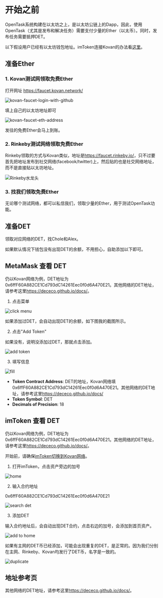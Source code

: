 # 开始之前
OpenTask系统构建在以太坊之上，是以太坊公链上的Dapp，因此，使用OpenTask（尤其是发布和解决任务）需要支付少量的Ether（以太币）。同时，发布任务需要抵押DET。

以下假设用户已经有以太坊钱包地址。imToken连接Kovan的办法看[这里](imToken.md)。

## 准备Ether

### 1. Kovan测试网领取免费Ether

打开网址 <https://faucet.kovan.network/>

![kovan-faucet-login-with-github](./images/kovan-faucet-login-with-github.png)

填上自己的以太坊地址即可

![kovan-faucet-eth-address](./images/kovan-faucet-eth-address.png)

发往的免费Ether会马上到账。

### 2. Rinkeby测试网络领取免费Ether

Rinkeby领取的方式与Kovan类似，地址是<https://faucet.rinkeby.io/>，只不过要首先把地址发布到社交网络(facebook/twitter)上，然后贴的也是社交网络地址，而不是直接贴以太坊地址。

![Rinkeby水龙头](images/rinkeby-faucet.png)

### 3. 找我们领取免费Ether

无论哪个测试网络，都可以私信我们，领取少量的Ether，用于测试OpenTask功能。

## 准备DET

领取对应网络的DET，找Chole和Alex。

如果默认情况下钱包没有出现DET的余额，不用担心，自助添加以下即可。

## MetaMask 查看 DET

仍以Kovan网络为例，DET地址为 0x6ffF60A882CE1Cd793dC14261Eec0f0d6A470E21。其他网络的DET地址，请参考这里<https://dececo.github.io/docs/>。

1. 点击菜单

![click menu](images/MetaMask-check-DET-1.png)

如果添加过DET，会自动出现DET的余额，如下图我的截图所示。

2. 点击"Add Token"

如果没有，说明没添加过DET，那就点击添加。

![add token](images/MetaMask-check-DET-2.png)

3. 填写信息

![fill](images/MetaMask-check-DET-3.png)

- **Token Contract Address**: DET的地址，Kovan网络填0x6ffF60A882CE1Cd793dC14261Eec0f0d6A470E21。其他网络的DET地址，请参考这里<https://dececo.github.io/docs/>
- **Token Symbol**: DET
- **Decimals of Precision**: 18

## imToken 查看 DET

仍以Kovan网络为例，DET地址为 0x6ffF60A882CE1Cd793dC14261Eec0f0d6A470E21。其他网络的DET地址，请参考这里<https://dececo.github.io/docs/>。

开始前，请确保[imToken切换到Kovan网络](imToken.md)。

1. 打开imToken，点击资产旁边的加号

![home](images/imToken-check-DET-1.jpeg)

2. 输入合约地址

0x6ffF60A882CE1Cd793dC14261Eec0f0d6A470E21

![search det](images/imToken-check-DET-2.jpeg)

3. 添加DET

输入合约地址后，会自动出现DET合约，点击右边的加号，会添加到首页资产。

![add to home](images/imToken-check-DET-3.jpeg)

如果有主网的DET币已经添加，可能会出现重复的DET，是正常的。因为我们分别在主网、Rinkeby、Kovan均发行了DET币，名字是一致的。

![duplicate](images/imToken-check-DET-4.jpeg)

## 地址参考页

其他网络的DET地址，请参考这里<https://dececo.github.io/docs/>。